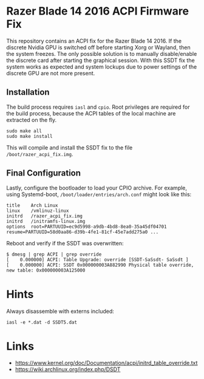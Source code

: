 # Razer Blade 14 2016 ACPI Firmware Fix

This repository contains an ACPI fix for the Razer Blade 14 2016.
If the discrete Nvidia GPU is switched off before starting Xorg or Wayland, then the system freezes.
The only possible solution is to manually disable/enable the discrete card after starting the graphical session.
With this SSDT fix the system works as expected and system lockups due to power settings of the discrete GPU are not more present.

## Installation

The build process requires `iasl` and `cpio`.
Root privileges are required for the build process, because the ACPI tables of the local machine are extracted on the fly.

```
sudo make all
sudo make install
```

This will compile and install the SSDT fix to the file `/boot/razer_acpi_fix.img`.

## Final Configuration

Lastly, configure the bootloader to load your CPIO archive. For example, using Systemd-boot, `/boot/loader/entries/arch.conf` might look like this:

```
title	 Arch Linux
linux	 /vmlinuz-linux
initrd   /razer_acpi_fix.img
initrd	 /initramfs-linux.img
options  root=PARTUUID=ec9d5998-a9db-4bd8-8ea0-35a45df04701 resume=PARTUUID=58d0aa86-d39b-4fe1-81cf-45e7add275a0 ...
```

Reboot and verify if the SSDT was overwritten:

```
$ dmesg | grep ACPI | grep override
[    0.000000] ACPI: Table Upgrade: override [SSDT-SaSsdt- SaSsdt ]
[    0.000000] ACPI: SSDT 0x000000003A882990 Physical table override, new table: 0x000000003A125000
```


# Hints

Always disassemble with externs included:

```
iasl -e *.dat -d SSDT5.dat
```

# Links

- https://www.kernel.org/doc/Documentation/acpi/initrd_table_override.txt
- https://wiki.archlinux.org/index.php/DSDT
